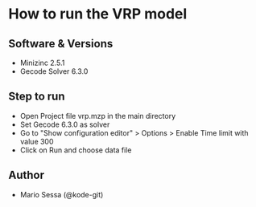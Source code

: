 # How to run the VRP model

## Software & Versions
- Minizinc 2.5.1
- Gecode Solver 6.3.0

## Step to run
- Open Project file vrp.mzp in the main directory
- Set Gecode 6.3.0 as solver
- Go to "Show configuration editor" > Options > Enable Time limit with value 300
- Click on Run and choose data file


## Author
- Mario Sessa (@kode-git)
